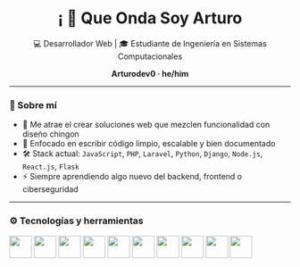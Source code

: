 <h1 align="center">¡ 👋 Que Onda Soy  Arturo </h1>
<p align="center">💻 Desarrollador Web  | 🎓 Estudiante de Ingeniería en Sistemas Computacionales</p>

<p align="center">
  <strong>Arturodev0 · he/him</strong>
</p>

---

### 🧠 Sobre mí

- 🧩 Me atrae el  crear soluciones web que mezclen funcionalidad con diseño chingon 
- 🎯 Enfocado en escribir código limpio, escalable y bien documentado
- 🛠️ Stack actual: `JavaScript`, `PHP`, `Laravel`, `Python`, `Django`, `Node.js`, `React.js`, `Flask`
- ⚡ Siempre aprendiendo algo nuevo del backend, frontend o ciberseguridad

---

### ⚙️ Tecnologías y herramientas

<p align="left">
  <img src="https://cdn.jsdelivr.net/gh/devicons/devicon/icons/html5/html5-original.svg" width="40" />
  <img src="https://cdn.jsdelivr.net/gh/devicons/devicon/icons/css3/css3-original.svg" width="40" />
  <img src="https://cdn.jsdelivr.net/gh/devicons/devicon/icons/javascript/javascript-original.svg" width="40" />
  <img src="https://cdn.jsdelivr.net/gh/devicons/devicon/icons/php/php-original.svg" width="40" />
  <img src="https://cdn.jsdelivr.net/gh/devicons/devicon/icons/laravel/laravel-plain.svg" width="40" />
  <img src="https://cdn.jsdelivr.net/gh/devicons/devicon/icons/python/python-original.svg" width="40" />
  <img src="https://cdn.jsdelivr.net/gh/devicons/devicon/icons/django/django-plain.svg" width="40" />
  <img src="https://cdn.jsdelivr.net/gh/devicons/devicon/icons/flask/flask-original.svg" width="40" />
  <img src="https://cdn.jsdelivr.net/gh/devicons/devicon/icons/nodejs/nodejs-original.svg" width="40" />
  <img src="https://cdn.jsdelivr.net/gh/devicons/devicon/icons/react/react-original.svg" width="40" />
</p>




